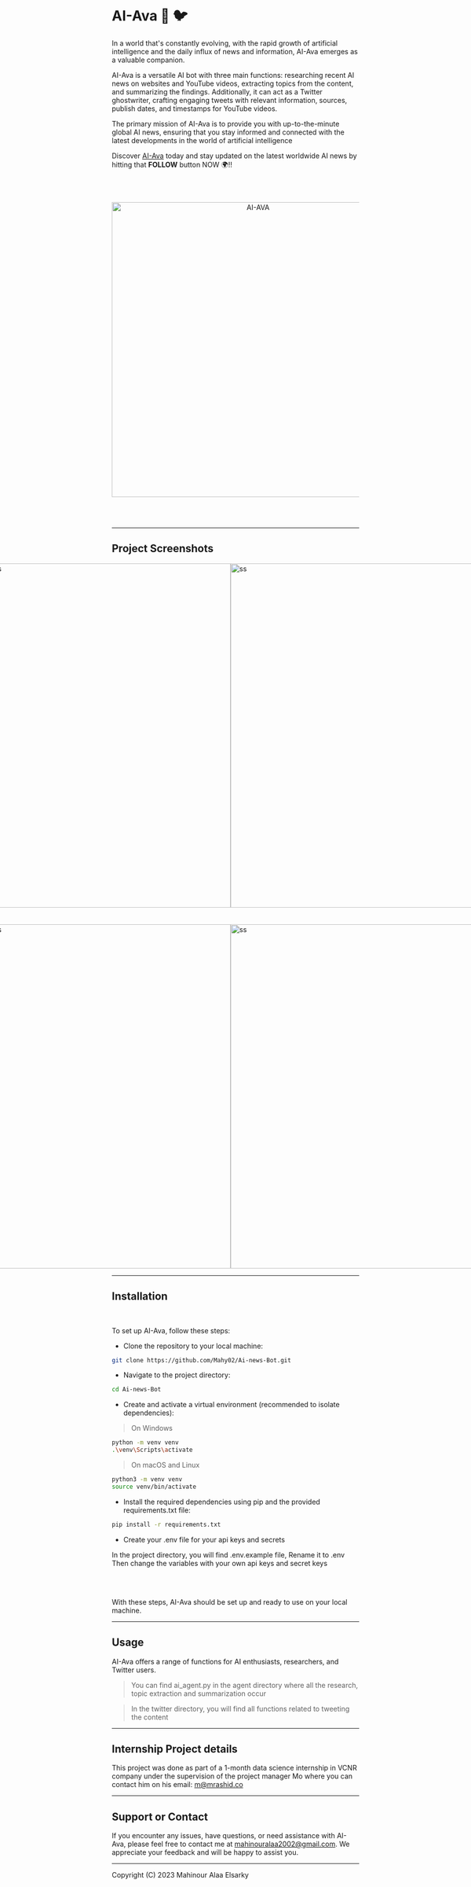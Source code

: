 
# AI-Ava 🤖 🐦

In a world that's constantly evolving, with the rapid growth of artificial intelligence and the daily influx of news and information, AI-Ava emerges as a valuable companion. 

AI-Ava is a versatile AI bot with three main functions: researching recent AI news on websites and YouTube videos, extracting topics from the content, and summarizing the findings. Additionally, it can act as a Twitter ghostwriter, crafting engaging tweets with relevant information, sources, publish dates, and timestamps for YouTube videos.

The primary mission of AI-Ava is to provide you with up-to-the-minute global AI news, ensuring that you stay informed and connected with the latest developments in the world of artificial intelligence

Discover [AI-Ava](https://twitter.com/tweeetybot_2023?t=eoAprdx5Z6gROxXlpSnyGA&s=09) today and stay updated on the latest worldwide AI news by hitting that **FOLLOW** button NOW 🌍!!

<br>
<br>

<p align="center">
  <img src="https://github.com/Mahy02/Ai-news-Bot/blob/main/screenshots/Screenshot%202023-09-24%20190832.png" width="580" height="600" alt="AI-AVA">
</p>


<br>
<br>

---
## Project Screenshots

<div style="display: flex; justify-content: center; flex-wrap: wrap;">

  <div style="display: flex; margin-right: 20px;">
    <img src="https://github.com/Mahy02/Ai-news-Bot/blob/main/screenshots/Screenshot%202023-09-28%20123843.png" alt="ss" width="500" height="700">
    <img src="https://github.com/Mahy02/Ai-news-Bot/blob/main/screenshots/Screenshot%202023-09-28%20121942.png" alt="ss" width="500" height="700">
  </div>
 <br>
 <br>
  <div style="display: flex; margin-right: 20px;">
    <img src="https://github.com/Mahy02/Ai-news-Bot/blob/main/screenshots/Screenshot%202023-09-28%20122059.png" alt="ss" width="500" height="700">
    <img src="https://github.com/Mahy02/Ai-news-Bot/blob/main/screenshots/Screenshot%202023-09-28%20122129.png" alt="ss" width="500" height="700">
  </div>

</div>



---

## Installation
<br>

To set up AI-Ava, follow these steps:

- Clone the repository to your local machine:

```bash
git clone https://github.com/Mahy02/Ai-news-Bot.git
```


- Navigate to the project directory:
```bash
cd Ai-news-Bot
```

- Create and activate a virtual environment (recommended to isolate dependencies):

> On Windows

```bash
python -m venv venv
.\venv\Scripts\activate
```

> On macOS and Linux

```bash
python3 -m venv venv
source venv/bin/activate
```

- Install the required dependencies using pip and the provided requirements.txt file:
```bash
pip install -r requirements.txt
```
- Create your .env file for your api keys and secrets

In the project directory, you will find .env.example file, Rename it to .env
Then change the variables with your own api keys and secret keys

<br>
<br>

With these steps, AI-Ava should be set up and ready to use on your local machine.


---

## Usage

AI-Ava offers a range of functions for AI enthusiasts, researchers, and Twitter users.

> You can find ai_agent.py in the agent directory where all the research, topic extraction and summarization occur

> In the twitter directory, you will find all functions related to tweeting the content


---

## Internship Project details

This project was done as part of a 1-month data science internship in VCNR company under the supervision of the project manager Mo where you can contact him on his email: m@mrashid.co

---

## Support or Contact

If you encounter any issues, have questions, or need assistance with AI-Ava, please feel free to contact me at mahinouralaa2002@gmail.com. We appreciate your feedback and will be happy to assist you.

---

Copyright (C) 2023 Mahinour Alaa Elsarky
